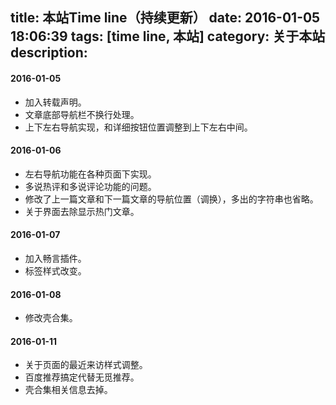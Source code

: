 title: 本站Time line（持续更新）
date: 2016-01-05 18:06:39
tags: [time line, 本站]
category: 关于本站
description:
---

#### 2016-01-05

* 加入转载声明。
* 文章底部导航栏不换行处理。
* 上下左右导航实现，和详细按钮位置调整到上下左右中间。

<!--more-->

#### 2016-01-06

* 左右导航功能在各种页面下实现。
* 多说热评和多说评论功能的问题。
* 修改了上一篇文章和下一篇文章的导航位置（调换），多出的字符串也省略。
* 关于界面去除显示热门文章。


#### 2016-01-07

* 加入畅言插件。
* 标签样式改变。

#### 2016-01-08

* 修改壳合集。

#### 2016-01-11

* 关于页面的最近来访样式调整。
* 百度推荐搞定代替无觅推荐。
* 壳合集相关信息去掉。